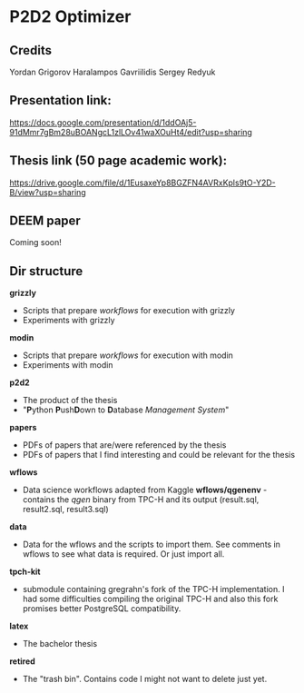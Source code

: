 # P2D2 Optimizer

## Credits

Yordan Grigorov
Haralampos Gavriilidis
Sergey Redyuk

## Presentation link:

https://docs.google.com/presentation/d/1ddOAj5-91dMmr7gBm28uBOANgcL1zlLOv41waXOuHt4/edit?usp=sharing

## Thesis link (50 page academic work):

https://drive.google.com/file/d/1EusaxeYp8BGZFN4AVRxKpls9tO-Y2D-B/view?usp=sharing

## DEEM paper

Coming soon!

## Dir structure

**grizzly**
   - Scripts that prepare *workflows* for execution with grizzly
   - Experiments with grizzly

**modin**
   - Scripts that prepare *workflows* for execution with modin
   - Experiments with modin

**p2d2**
   - The product of the thesis
   - "**P**ython **P**ush**D**own to **D**atabase _Management System_"

**papers**
   - PDFs of papers that are/were referenced by the thesis
   - PDFs of papers that I find interesting and could be relevant for the thesis

**wflows**
   - Data science workflows adapted from Kaggle
   **wflows/qgenenv** - contains the *qgen* binary from TPC-H and its output (result.sql, result2.sql, result3.sql) 

**data**
   - Data for the wflows and the scripts to import them. See comments in wflows to see what data is required. Or just import all.

**tpch-kit**
   - submodule containing gregrahn's fork of the TPC-H implementation. I had some difficulties compiling the original TPC-H and also this fork promises better PostgreSQL compatibility.

**latex**
   - The bachelor thesis

**retired**
   - The "trash bin". Contains code I might not want to delete just yet.

